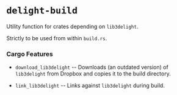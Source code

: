# `delight-build`
<!-- cargo-rdme start -->

Utility function for crates depending on `lib3delight`.

Strictly to be used from within `build.rs`.

### Cargo Features

* `download_lib3delight` -- Downloads (an outdated version) of `lib3delight`
   from Dropbox and copies it to the build directory.

* `link_lib3delight` -- Links against `lib3delight` during build.

<!-- cargo-rdme end -->
